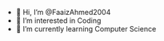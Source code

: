 - 👋 Hi, I’m @FaaizAhmed2004
- 👀 I’m interested in Coding
- 🌱 I’m currently learning Computer Science
<!---
FaaizAhmed2004/FaaizAhmed2004 is a ✨ special ✨ repository because its `README.md` (this file) appears on your GitHub profile.
You can click the Preview link to take a look at your changes.
--->
